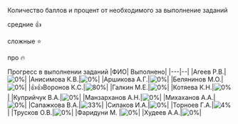 Количество баллов и процент от необходимого за выполнение заданий

средние :+1:

сложные :star:

про :fire: 

Прогресс в выполнении заданий 
|ФИО| Выполнено|
|---|--|
|Агеев Р.В.|![0%](https://progress-bar.dev/0/?title=0)|
|Анисимова К.В.|![0%](https://progress-bar.dev/0/?title=0)|
|Аршикова А.Г.|![0%](https://progress-bar.dev/0/?title=0)|
|Белянинов М.О.|![0%](https://progress-bar.dev/0/?title=0)|
|:+1::+1:Воронов К.С.|![80%](https://progress-bar.dev/80/?title=17)|
|Галкин М.Е.|![0%](https://progress-bar.dev/0/?title=0)|
|Котяева К.Н.|![0%](https://progress-bar.dev/0/?title=0)|
|Куприйчук В.А.|![0%](https://progress-bar.dev/0/?title=0)|
|Манзарханов А.Н.|![0%](https://progress-bar.dev/0/?title=0)|
|Михаханов А.А.|![0%](https://progress-bar.dev/0/?title=0)|
|Сапажкова В.А.|![33%](https://progress-bar.dev/33/?title=7)|
|Силаков И.А.|![0%](https://progress-bar.dev/0/?title=0)|
|Торноев Г.А.|![4%](https://progress-bar.dev/4/?title=1)|
|Трусков О.В.|![0%](https://progress-bar.dev/0/?title=0)|
|Фаридуни М. |![0%](https://progress-bar.dev/0/?title=0)|
|Худеев А.А.|![0%](https://progress-bar.dev/0/?title=0)|
